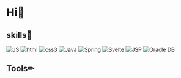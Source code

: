 # Hi🎈

## skills🧾
![JS](https://img.shields.io/badge/JavaScript-F7DF1E?style=flat-square&logo=JavaScript&logoColor=black) ![html](https://img.shields.io/badge/Html-E34F26?style=flat-square&logo=Html5&logoColor=white) ![css3](https://img.shields.io/badge/CSS3-1572B6?style=flat-square&logo=CSS3&logoColor=white) 
![Java](https://img.shields.io/badge/Java-007396?style=flat-square&logo=Java&logoColor=white) ![Spring](https://img.shields.io/badge/Spring-6DB33F?style=flat-square&logo=Spring&logoColor=white) ![Svelte](https://img.shields.io/badge/Svelte-FF3E00?style=flat-square&logo=Svelte&logoColor=white) ![JSP](https://img.shields.io/badge/JSP-FF3E00?style=flat-square&logo=MyBatis&logoColor=white) ![Oracle DB](https://img.shields.io/badge/Oracle-F80000?style=flat-square&logo=oracle&logoColor=white)

## Tools✏

